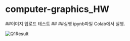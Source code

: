 # computer-graphics_HW



##이미지 업로드 테스트 ##
##실행 ipynb파일  Colab에서 실행.

![Q1Result](https://github.com/WoonBong/computer-graphics_HW/assets/84709612/a240eb60-9966-42f3-9407-d2338775adf8)

